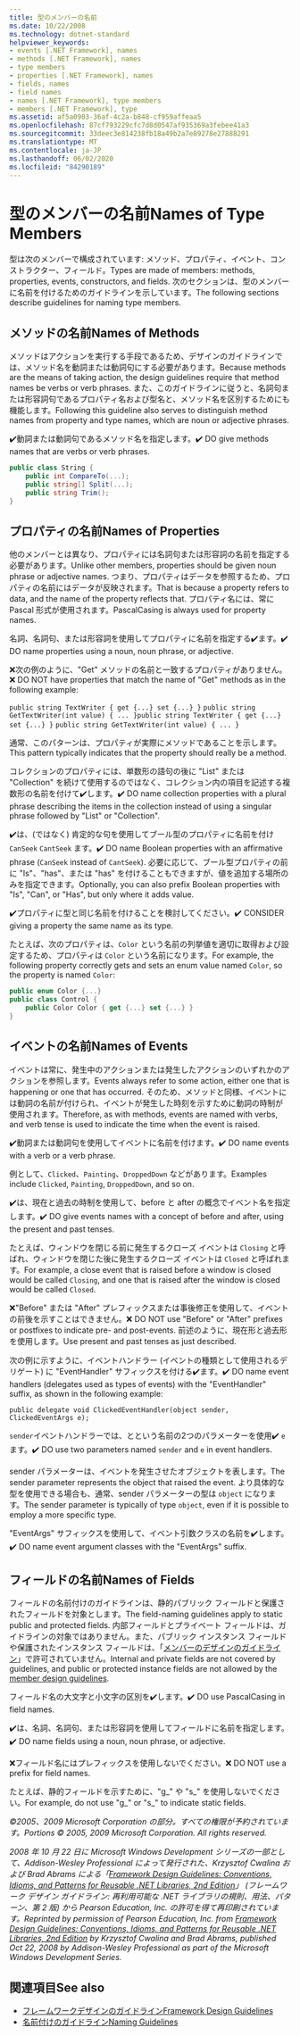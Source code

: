 ```yaml
---
title: 型のメンバーの名前
ms.date: 10/22/2008
ms.technology: dotnet-standard
helpviewer_keywords:
- events [.NET Framework], names
- methods [.NET Framework], names
- type members
- properties [.NET Framework], names
- fields, names
- field names
- names [.NET Framework], type members
- members [.NET Framework], type
ms.assetid: af5a0903-36af-4c2a-b848-cf959affeaa5
ms.openlocfilehash: 87cf793229cfc7d8d0547af935369a3febee41a3
ms.sourcegitcommit: 33deec3e814238fb18a49b2a7e89278e27888291
ms.translationtype: MT
ms.contentlocale: ja-JP
ms.lasthandoff: 06/02/2020
ms.locfileid: "84290189"
---
```

# <a name="names-of-type-members"></a><span data-ttu-id="101a9-102">型のメンバーの名前</span><span class="sxs-lookup"><span data-stu-id="101a9-102">Names of Type Members</span></span>
<span data-ttu-id="101a9-103">型は次のメンバーで構成されています: メソッド、プロパティ、イベント、コンストラクター、フィールド。</span><span class="sxs-lookup"><span data-stu-id="101a9-103">Types are made of members: methods, properties, events, constructors, and fields.</span></span> <span data-ttu-id="101a9-104">次のセクションは、型のメンバーに名前を付けるためのガイドラインを示しています。</span><span class="sxs-lookup"><span data-stu-id="101a9-104">The following sections describe guidelines for naming type members.</span></span>

## <a name="names-of-methods"></a><span data-ttu-id="101a9-105">メソッドの名前</span><span class="sxs-lookup"><span data-stu-id="101a9-105">Names of Methods</span></span>
 <span data-ttu-id="101a9-106">メソッドはアクションを実行する手段であるため、デザインのガイドラインでは、メソッド名を動詞または動詞句にする必要があります。</span><span class="sxs-lookup"><span data-stu-id="101a9-106">Because methods are the means of taking action, the design guidelines require that method names be verbs or verb phrases.</span></span> <span data-ttu-id="101a9-107">また、このガイドラインに従うと、名詞句または形容詞句であるプロパティ名および型名と、メソッド名を区別するためにも機能します。</span><span class="sxs-lookup"><span data-stu-id="101a9-107">Following this guideline also serves to distinguish method names from property and type names, which are noun or adjective phrases.</span></span>

 <span data-ttu-id="101a9-108">✔️動詞または動詞句であるメソッド名を指定します。</span><span class="sxs-lookup"><span data-stu-id="101a9-108">✔️ DO give methods names that are verbs or verb phrases.</span></span>

```csharp
public class String {
    public int CompareTo(...);
    public string[] Split(...);
    public string Trim();
}
```

## <a name="names-of-properties"></a><span data-ttu-id="101a9-109">プロパティの名前</span><span class="sxs-lookup"><span data-stu-id="101a9-109">Names of Properties</span></span>
 <span data-ttu-id="101a9-110">他のメンバーとは異なり、プロパティには名詞句または形容詞の名前を指定する必要があります。</span><span class="sxs-lookup"><span data-stu-id="101a9-110">Unlike other members, properties should be given noun phrase or adjective names.</span></span> <span data-ttu-id="101a9-111">つまり、プロパティはデータを参照するため、プロパティの名前にはデータが反映されます。</span><span class="sxs-lookup"><span data-stu-id="101a9-111">That is because a property refers to data, and the name of the property reflects that.</span></span> <span data-ttu-id="101a9-112">プロパティ名には、常に Pascal 形式が使用されます。</span><span class="sxs-lookup"><span data-stu-id="101a9-112">PascalCasing is always used for property names.</span></span>

 <span data-ttu-id="101a9-113">名詞、名詞句、または形容詞を使用してプロパティに名前を指定する✔️ます。</span><span class="sxs-lookup"><span data-stu-id="101a9-113">✔️ DO name properties using a noun, noun phrase, or adjective.</span></span>

 <span data-ttu-id="101a9-114">❌次の例のように、"Get" メソッドの名前と一致するプロパティがありません。</span><span class="sxs-lookup"><span data-stu-id="101a9-114">❌ DO NOT have properties that match the name of "Get" methods as in the following example:</span></span>

 <span data-ttu-id="101a9-115">`public string TextWriter { get {...} set {...} }` `public string GetTextWriter(int value) { ... }`</span><span class="sxs-lookup"><span data-stu-id="101a9-115">`public string TextWriter { get {...} set {...} }` `public string GetTextWriter(int value) { ... }`</span></span>

 <span data-ttu-id="101a9-116">通常、このパターンは、プロパティが実際にメソッドであることを示します。</span><span class="sxs-lookup"><span data-stu-id="101a9-116">This pattern typically indicates that the property should really be a method.</span></span>

 <span data-ttu-id="101a9-117">コレクションのプロパティには、単数形の語句の後に "List" または "Collection" を続けて使用するのではなく、コレクション内の項目を記述する複数形の名前を付けて✔️します。</span><span class="sxs-lookup"><span data-stu-id="101a9-117">✔️ DO name collection properties with a plural phrase describing the items in the collection instead of using a singular phrase followed by "List" or "Collection".</span></span>

 <span data-ttu-id="101a9-118">✔️は、(ではなく) 肯定的な句を使用してブール型のプロパティに名前を付け `CanSeek` `CantSeek` ます。</span><span class="sxs-lookup"><span data-stu-id="101a9-118">✔️ DO name Boolean properties with an affirmative phrase (`CanSeek` instead of `CantSeek`).</span></span> <span data-ttu-id="101a9-119">必要に応じて、ブール型プロパティの前に "Is"、"has"、または "has" を付けることもできますが、値を追加する場所のみを指定できます。</span><span class="sxs-lookup"><span data-stu-id="101a9-119">Optionally, you can also prefix Boolean properties with "Is", "Can", or "Has", but only where it adds value.</span></span>

 <span data-ttu-id="101a9-120">✔️プロパティに型と同じ名前を付けることを検討してください。</span><span class="sxs-lookup"><span data-stu-id="101a9-120">✔️ CONSIDER giving a property the same name as its type.</span></span>

 <span data-ttu-id="101a9-121">たとえば、次のプロパティは、`Color` という名前の列挙値を適切に取得および設定するため、プロパティは `Color` という名前になります。</span><span class="sxs-lookup"><span data-stu-id="101a9-121">For example, the following property correctly gets and sets an enum value named `Color`, so the property is named `Color`:</span></span>

```csharp
public enum Color {...}
public class Control {
    public Color Color { get {...} set {...} }
}
```

## <a name="names-of-events"></a><span data-ttu-id="101a9-122">イベントの名前</span><span class="sxs-lookup"><span data-stu-id="101a9-122">Names of Events</span></span>
 <span data-ttu-id="101a9-123">イベントは常に、発生中のアクションまたは発生したアクションのいずれかのアクションを参照します。</span><span class="sxs-lookup"><span data-stu-id="101a9-123">Events always refer to some action, either one that is happening or one that has occurred.</span></span> <span data-ttu-id="101a9-124">そのため、メソッドと同様、イベントには動詞の名前が付けられ、イベントが発生した時刻を示すために動詞の時制が使用されます。</span><span class="sxs-lookup"><span data-stu-id="101a9-124">Therefore, as with methods, events are named with verbs, and verb tense is used to indicate the time when the event is raised.</span></span>

 <span data-ttu-id="101a9-125">✔️動詞または動詞句を使用してイベントに名前を付けます。</span><span class="sxs-lookup"><span data-stu-id="101a9-125">✔️ DO name events with a verb or a verb phrase.</span></span>

 <span data-ttu-id="101a9-126">例として、`Clicked`、`Painting`、`DroppedDown` などがあります。</span><span class="sxs-lookup"><span data-stu-id="101a9-126">Examples include `Clicked`, `Painting`, `DroppedDown`, and so on.</span></span>

 <span data-ttu-id="101a9-127">✔️は、現在と過去の時制を使用して、before と after の概念でイベント名を指定します。</span><span class="sxs-lookup"><span data-stu-id="101a9-127">✔️ DO give events names with a concept of before and after, using the present and past tenses.</span></span>

 <span data-ttu-id="101a9-128">たとえば、ウィンドウを閉じる前に発生するクローズ イベントは `Closing` と呼ばれ、ウィンドウを閉じた後に発生するクローズ イベントは `Closed` と呼ばれます。</span><span class="sxs-lookup"><span data-stu-id="101a9-128">For example, a close event that is raised before a window is closed would be called `Closing`, and one that is raised after the window is closed would be called `Closed`.</span></span>

 <span data-ttu-id="101a9-129">❌"Before" または "After" プレフィックスまたは事後修正を使用して、イベントの前後を示すことはできません。</span><span class="sxs-lookup"><span data-stu-id="101a9-129">❌ DO NOT use "Before" or "After" prefixes or postfixes to indicate pre- and post-events.</span></span> <span data-ttu-id="101a9-130">前述のように、現在形と過去形を使用します。</span><span class="sxs-lookup"><span data-stu-id="101a9-130">Use present and past tenses as just described.</span></span>

 <span data-ttu-id="101a9-131">次の例に示すように、イベントハンドラー (イベントの種類として使用されるデリゲート) に "EventHandler" サフィックスを付ける✔️ます。</span><span class="sxs-lookup"><span data-stu-id="101a9-131">✔️ DO name event handlers (delegates used as types of events) with the "EventHandler" suffix, as shown in the following example:</span></span>

 `public delegate void ClickedEventHandler(object sender, ClickedEventArgs e);`

 <span data-ttu-id="101a9-132">`sender`イベントハンドラーでは、とという名前の2つのパラメーターを使用✔️ `e` ます。</span><span class="sxs-lookup"><span data-stu-id="101a9-132">✔️ DO use two parameters named `sender` and `e` in event handlers.</span></span>

 <span data-ttu-id="101a9-133">sender パラメーターは、イベントを発生させたオブジェクトを表します。</span><span class="sxs-lookup"><span data-stu-id="101a9-133">The sender parameter represents the object that raised the event.</span></span> <span data-ttu-id="101a9-134">より具体的な型を使用できる場合も、通常、sender パラメーターの型は `object` になります。</span><span class="sxs-lookup"><span data-stu-id="101a9-134">The sender parameter is typically of type `object`, even if it is possible to employ a more specific type.</span></span>

 <span data-ttu-id="101a9-135">"EventArgs" サフィックスを使用して、イベント引数クラスの名前を✔️します。</span><span class="sxs-lookup"><span data-stu-id="101a9-135">✔️ DO name event argument classes with the "EventArgs" suffix.</span></span>

## <a name="names-of-fields"></a><span data-ttu-id="101a9-136">フィールドの名前</span><span class="sxs-lookup"><span data-stu-id="101a9-136">Names of Fields</span></span>
 <span data-ttu-id="101a9-137">フィールドの名前付けのガイドラインは、静的パブリック フィールドと保護されたフィールドを対象とします。</span><span class="sxs-lookup"><span data-stu-id="101a9-137">The field-naming guidelines apply to static public and protected fields.</span></span> <span data-ttu-id="101a9-138">内部フィールドとプライベート フィールドは、ガイドラインの対象ではありません。また、パブリック インスタンス フィールドや保護されたインスタンス フィールドは、「[メンバーのデザインのガイドライン](member.md)」で許可されていません。</span><span class="sxs-lookup"><span data-stu-id="101a9-138">Internal and private fields are not covered by guidelines, and public or protected instance fields are not allowed by the [member design guidelines](member.md).</span></span>

 <span data-ttu-id="101a9-139">フィールド名の大文字と小文字の区別を✔️します。</span><span class="sxs-lookup"><span data-stu-id="101a9-139">✔️ DO use PascalCasing in field names.</span></span>

 <span data-ttu-id="101a9-140">✔️は、名詞、名詞句、または形容詞を使用してフィールドに名前を指定します。</span><span class="sxs-lookup"><span data-stu-id="101a9-140">✔️ DO name fields using a noun, noun phrase, or adjective.</span></span>

 <span data-ttu-id="101a9-141">❌フィールド名にはプレフィックスを使用しないでください。</span><span class="sxs-lookup"><span data-stu-id="101a9-141">❌ DO NOT use a prefix for field names.</span></span>

 <span data-ttu-id="101a9-142">たとえば、静的フィールドを示すために、"g_" や "s_" を使用しないでください。</span><span class="sxs-lookup"><span data-stu-id="101a9-142">For example, do not use "g_" or "s_" to indicate static fields.</span></span>

 <span data-ttu-id="101a9-143">*©2005、2009 Microsoft Corporation の部分。すべての権限が予約されています。*</span><span class="sxs-lookup"><span data-stu-id="101a9-143">*Portions © 2005, 2009 Microsoft Corporation. All rights reserved.*</span></span>

 <span data-ttu-id="101a9-144">*2008 年 10 月 22 日に Microsoft Windows Development シリーズの一部として、Addison-Wesley Professional によって発行された、Krzysztof Cwalina および Brad Abrams による「[Framework Design Guidelines: Conventions, Idioms, and Patterns for Reusable .NET Libraries, 2nd Edition](https://www.informit.com/store/framework-design-guidelines-conventions-idioms-and-9780321545619)」 (フレームワーク デザイン ガイドライン: 再利用可能な .NET ライブラリの規則、用法、パターン、第 2 版) から Pearson Education, Inc. の許可を得て再印刷されています。*</span><span class="sxs-lookup"><span data-stu-id="101a9-144">*Reprinted by permission of Pearson Education, Inc. from [Framework Design Guidelines: Conventions, Idioms, and Patterns for Reusable .NET Libraries, 2nd Edition](https://www.informit.com/store/framework-design-guidelines-conventions-idioms-and-9780321545619) by Krzysztof Cwalina and Brad Abrams, published Oct 22, 2008 by Addison-Wesley Professional as part of the Microsoft Windows Development Series.*</span></span>

## <a name="see-also"></a><span data-ttu-id="101a9-145">関連項目</span><span class="sxs-lookup"><span data-stu-id="101a9-145">See also</span></span>

- [<span data-ttu-id="101a9-146">フレームワークデザインのガイドライン</span><span class="sxs-lookup"><span data-stu-id="101a9-146">Framework Design Guidelines</span></span>](index.md)
- [<span data-ttu-id="101a9-147">名前付けのガイドライン</span><span class="sxs-lookup"><span data-stu-id="101a9-147">Naming Guidelines</span></span>](naming-guidelines.md)
